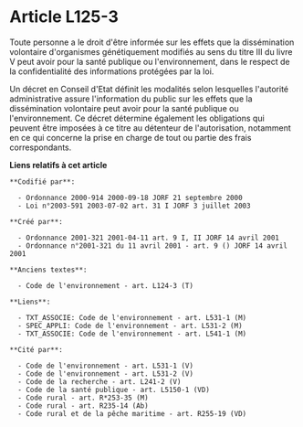 # Article L125-3

Toute personne a le droit d'être informée sur les effets que la dissémination volontaire d'organismes génétiquement modifiés
au sens du titre III du livre V peut avoir pour la santé publique ou l'environnement, dans le respect de la confidentialité
des informations protégées par la loi.

Un décret en Conseil d'Etat définit les modalités selon lesquelles l'autorité administrative assure l'information du public
sur les effets que la dissémination volontaire peut avoir pour la santé publique ou l'environnement. Ce décret détermine
également les obligations qui peuvent être imposées à ce titre au détenteur de l'autorisation, notamment en ce qui concerne
la prise en charge de tout ou partie des frais correspondants.

**Liens relatifs à cet article**

	**Codifié par**:

	  - Ordonnance 2000-914 2000-09-18 JORF 21 septembre 2000
	  - Loi n°2003-591 2003-07-02 art. 31 I JORF 3 juillet 2003

	**Créé par**:

	  - Ordonnance 2001-321 2001-04-11 art. 9 I, II JORF 14 avril 2001
	  - Ordonnance n°2001-321 du 11 avril 2001 - art. 9 () JORF 14 avril 2001

	**Anciens textes**:

	  - Code de l'environnement - art. L124-3 (T)

	**Liens**:

	  - TXT_ASSOCIE: Code de l'environnement - art. L531-1 (M)
	  - SPEC_APPLI: Code de l'environnement - art. L531-2 (M)
	  - TXT_ASSOCIE: Code de l'environnement - art. L541-1 (M)

	**Cité par**:

	  - Code de l'environnement - art. L531-1 (V)
	  - Code de l'environnement - art. L531-2 (V)
	  - Code de la recherche - art. L241-2 (V)
	  - Code de la santé publique - art. L5150-1 (VD)
	  - Code rural - art. R*253-35 (M)
	  - Code rural - art. R235-14 (Ab)
	  - Code rural et de la pêche maritime - art. R255-19 (VD)

